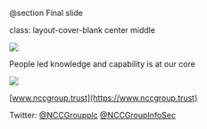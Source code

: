 @section Final slide

class: layout-cover-blank center middle

![](assets/img/diamond.png?width=200px)

People led knowledge and capability is at our core

![](assets/img/logo_white.png?width=250px)

[www.nccgroup.trust](https://www.nccgroup.trust)

Twitter: [@NCCGroupplc](https://twitter.com/NCCGroupplc) [@NCCGroupInfoSec](https://twitter.com/NCCGroupInfoSec)
